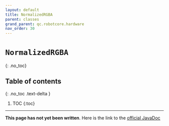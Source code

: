 ```yaml
---
layout: default
title: NormalizedRGBA
parent: classes
grand_parent: qc.robotcore.hardware
nav_order: 30
---
```

# `NormalizedRGBA`
{: .no_toc}

## Table of contents
{: .no_toc .text-delta }

1. TOC
{:toc}
---
**This page has not yet been written**. Here is the link to the [official JavaDoc](https://ftctechnh.github.io/ftc_app/doc/javadoc/com/qualcomm/robotcore/hardware/NormalizedRGBA.html)
        